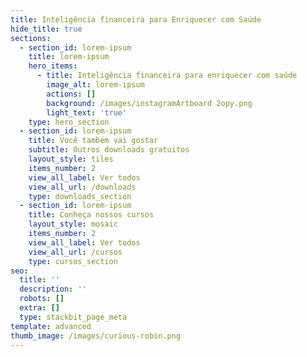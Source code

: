 ```yaml
---
title: Inteligência financeira para Enriquecer com Saúde
hide_title: true
sections:
  - section_id: lorem-ipsum
    title: lorem-ipsum
    hero_items:
      - title: Inteligência financeira para enriquecer com saúde
        image_alt: lorem-ipsum
        actions: []
        background: /images/instagramArtboard 2opy.png
        light_text: 'true'
    type: hero_section
  - section_id: lorem-ipsum
    title: Você também vai gostar
    subtitle: Outros downloads gratuitos
    layout_style: tiles
    items_number: 2
    view_all_label: Ver todos
    view_all_url: /downloads
    type: downloads_section
  - section_id: lorem-ipsum
    title: Conheça nossos cursos
    layout_style: mosaic
    items_number: 2
    view_all_label: Ver todos
    view_all_url: /cursos
    type: cursos_section
seo:
  title: ''
  description: ''
  robots: []
  extra: []
  type: stackbit_page_meta
template: advanced
thumb_image: /images/curious-robin.png
---
```

